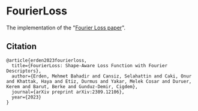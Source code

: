 # FourierLoss
The implementation of the "[Fourier Loss paper](https://arxiv.org/abs/2309.12106)".


## Citation
```
@article{erden2023fourierloss,
  title={FourierLoss: Shape-Aware Loss Function with Fourier Descriptors},
  author={Erden, Mehmet Bahadir and Cansiz, Selahattin and Caki, Onur and Khattak, Haya and Etiz, Durmus and Yakar, Melek Cosar and Duruer, Kerem and Barut, Berke and Gunduz-Demir, Cigdem},
  journal={arXiv preprint arXiv:2309.12106},
  year={2023}
}
```